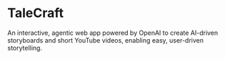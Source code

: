 # TaleCraft
An interactive, agentic web app powered by OpenAI to create AI-driven storyboards and short YouTube videos, enabling easy, user-driven storytelling.
